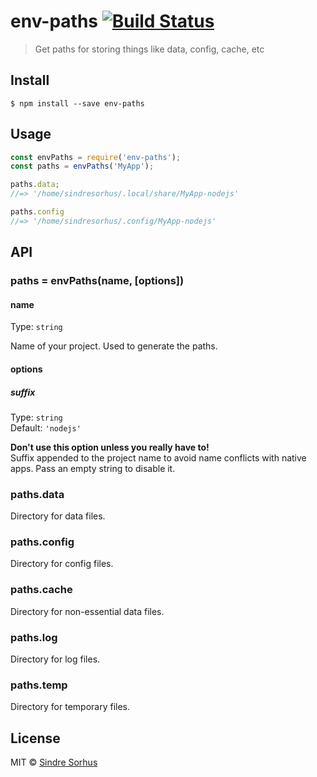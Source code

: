 # env-paths [![Build Status](https://travis-ci.org/sindresorhus/env-paths.svg?branch=master)](https://travis-ci.org/sindresorhus/env-paths)

> Get paths for storing things like data, config, cache, etc


## Install

```
$ npm install --save env-paths
```


## Usage

```js
const envPaths = require('env-paths');
const paths = envPaths('MyApp');

paths.data;
//=> '/home/sindresorhus/.local/share/MyApp-nodejs'

paths.config
//=> '/home/sindresorhus/.config/MyApp-nodejs'
```


## API

### paths = envPaths(name, [options])

#### name

Type: `string`

Name of your project. Used to generate the paths.

#### options

##### suffix

Type: `string`<br>
Default: `'nodejs'`

**Don't use this option unless you really have to!**<br>
Suffix appended to the project name to avoid name conflicts with native
apps. Pass an empty string to disable it.

### paths.data

Directory for data files.

### paths.config

Directory for config files.

### paths.cache

Directory for non-essential data files.

### paths.log

Directory for log files.

### paths.temp

Directory for temporary files.


## License

MIT © [Sindre Sorhus](https://sindresorhus.com)
